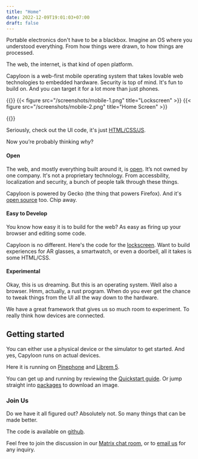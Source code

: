 ```yaml
---
title: "Home"
date: 2022-12-09T19:01:03+07:00
draft: false
---
```


Portable electronics don't have to be a blackbox. Imagine an OS where you understood everything. From how things were drawn, to how things are processed. 

The web, the internet, is that kind of open platform.

Capyloon is a web-first mobile operating system that takes lovable web technologies to embedded hardware. Security is top of mind. It's fun to build on. And you can target it for a lot more than just phones.

{{<imagecontainer>}}
{{< figure src="/screenshots/mobile-1.png" title="Lockscreen" >}}
{{< figure src="/screenshots/mobile-2.png" title="Home Screen" >}}

{{</imagecontainer>}}

Seriously, check out the UI code, it's just [HTML/CSS/JS](https://github.com/capyloon/nutria/tree/main/apps/homescreen). 

Now you’re probably thinking *why*?

#### Open

The web, and mostly everything built around it, is [open](https://www.w3.org/). It’s not owned by one company. It's not a proprietary technology. From accessbility, localization and security, a bunch of people talk through these things.

Capyloon is powered by Gecko (the thing that powers Firefox). And it's [open source](https://github.com/capyloon) too. Chip away.

#### Easy to Develop
You know how easy it is to build for the web? As easy as firing up your browser and editing some code. 

Capyloon is no different. Here's the code for the [lockscreen](https://github.com/capyloon/nutria/tree/main/apps/homescreen). Want to build experiences for AR glasses, a smartwatch, or even a doorbell, all it takes is some HTML/CSS. 

#### Experimental
Okay, this is us dreaming. But this is an operating system. Well also a browser. Hmm, actually, a rust program. When do you ever get the chance to tweak things from the UI all the way down to the hardware.

We have a great framework that gives us so much room to experiment. To really think how devices are connected. 


## Getting started

You can either use a physical device or the simulator to get started. And yes, Capyloon runs on actual devices.

Here it is running on [Pinephone](https://pine64.com/product/pinephone-pro-explorer-edition/) and [Librem 5](https://puri.sm/products/librem-5/).

You can get up and running by reviewing the [Quickstart guide](/quickstart). Or jump straight into [packages](/packages) to download an image.

### Join Us

Do we have it all figured out? Absolutely not. So many things that can be made better.

The code is available on [github](https://github.com/capyloon). 

Feel free to join the discussion in our [Matrix chat room](https://matrix.to/#/#capyloon:matrix.org), or to [email us](mailto:contact@capyloon.org) for any inquiry.
